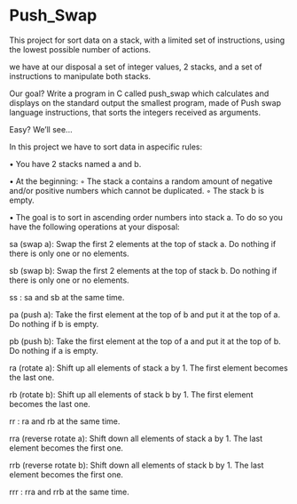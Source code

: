 # Push_Swap

This project for sort data on a stack, with a limited set of instructions, using
the lowest possible number of actions. 

we have at our disposal a set of integer values, 2 stacks, and a set of instructions
to manipulate both stacks.

Our goal?
Write a program in C called push_swap which calculates and displays
on the standard output the smallest program, made of Push swap language instructions,
that sorts the integers received as arguments.

Easy?
We’ll see...

In this project we have to sort data in aspecific rules:

• You have 2 stacks named a and b.

• At the beginning:
  ◦ The stack a contains a random amount of negative and/or positive numbers
  which cannot be duplicated.
  ◦ The stack b is empty.

• The goal is to sort in ascending order numbers into stack a. To do so you have the
  following operations at your disposal:
  
  sa (swap a): Swap the first 2 elements at the top of stack a.
      Do nothing if there is only one or no elements.
      
  sb (swap b): Swap the first 2 elements at the top of stack b.
      Do nothing if there is only one or no elements.
      
  ss : sa and sb at the same time.
  
  pa (push a): Take the first element at the top of b and put it at the top of a.
      Do nothing if b is empty.
      
  pb (push b): Take the first element at the top of a and put it at the top of b.
      Do nothing if a is empty.
      
  ra (rotate a): Shift up all elements of stack a by 1.
      The first element becomes the last one.
      
  rb (rotate b): Shift up all elements of stack b by 1.
      The first element becomes the last one.
      
  rr : ra and rb at the same time.

  rra (reverse rotate a): Shift down all elements of stack a by 1.
      The last element becomes the first one.
      
  rrb (reverse rotate b): Shift down all elements of stack b by 1.
      The last element becomes the first one.

  rrr : rra and rrb at the same time.
